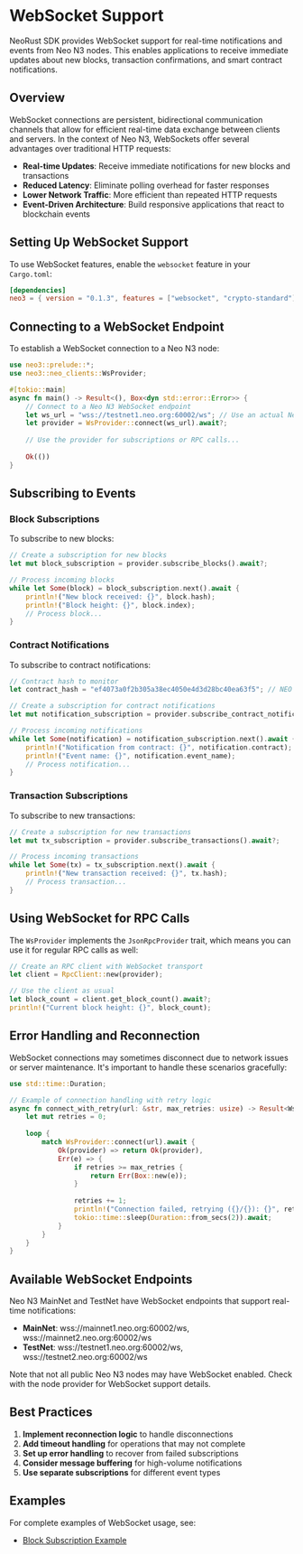 # WebSocket Support

NeoRust SDK provides WebSocket support for real-time notifications and events from Neo N3 nodes. This enables applications to receive immediate updates about new blocks, transaction confirmations, and smart contract notifications.

## Overview

WebSocket connections are persistent, bidirectional communication channels that allow for efficient real-time data exchange between clients and servers. In the context of Neo N3, WebSockets offer several advantages over traditional HTTP requests:

- **Real-time Updates**: Receive immediate notifications for new blocks and transactions
- **Reduced Latency**: Eliminate polling overhead for faster responses
- **Lower Network Traffic**: More efficient than repeated HTTP requests
- **Event-Driven Architecture**: Build responsive applications that react to blockchain events

## Setting Up WebSocket Support

To use WebSocket features, enable the `websocket` feature in your `Cargo.toml`:

```toml
[dependencies]
neo3 = { version = "0.1.3", features = ["websocket", "crypto-standard"] }
```

## Connecting to a WebSocket Endpoint

To establish a WebSocket connection to a Neo N3 node:

```rust
use neo3::prelude::*;
use neo3::neo_clients::WsProvider;

#[tokio::main]
async fn main() -> Result<(), Box<dyn std::error::Error>> {
    // Connect to a Neo N3 WebSocket endpoint
    let ws_url = "wss://testnet1.neo.org:60002/ws"; // Use an actual Neo N3 WebSocket endpoint
    let provider = WsProvider::connect(ws_url).await?;
    
    // Use the provider for subscriptions or RPC calls...
    
    Ok(())
}
```

## Subscribing to Events

### Block Subscriptions

To subscribe to new blocks:

```rust
// Create a subscription for new blocks
let mut block_subscription = provider.subscribe_blocks().await?;

// Process incoming blocks
while let Some(block) = block_subscription.next().await {
    println!("New block received: {}", block.hash);
    println!("Block height: {}", block.index);
    // Process block...
}
```

### Contract Notifications

To subscribe to contract notifications:

```rust
// Contract hash to monitor
let contract_hash = "ef4073a0f2b305a38ec4050e4d3d28bc40ea63f5"; // NEO token

// Create a subscription for contract notifications
let mut notification_subscription = provider.subscribe_contract_notifications(contract_hash).await?;

// Process incoming notifications
while let Some(notification) = notification_subscription.next().await {
    println!("Notification from contract: {}", notification.contract);
    println!("Event name: {}", notification.event_name);
    // Process notification...
}
```

### Transaction Subscriptions

To subscribe to new transactions:

```rust
// Create a subscription for new transactions
let mut tx_subscription = provider.subscribe_transactions().await?;

// Process incoming transactions
while let Some(tx) = tx_subscription.next().await {
    println!("New transaction received: {}", tx.hash);
    // Process transaction...
}
```

## Using WebSocket for RPC Calls

The `WsProvider` implements the `JsonRpcProvider` trait, which means you can use it for regular RPC calls as well:

```rust
// Create an RPC client with WebSocket transport
let client = RpcClient::new(provider);

// Use the client as usual
let block_count = client.get_block_count().await?;
println!("Current block height: {}", block_count);
```

## Error Handling and Reconnection

WebSocket connections may sometimes disconnect due to network issues or server maintenance. It's important to handle these scenarios gracefully:

```rust
use std::time::Duration;

// Example of connection handling with retry logic
async fn connect_with_retry(url: &str, max_retries: usize) -> Result<WsProvider, Box<dyn std::error::Error>> {
    let mut retries = 0;
    
    loop {
        match WsProvider::connect(url).await {
            Ok(provider) => return Ok(provider),
            Err(e) => {
                if retries >= max_retries {
                    return Err(Box::new(e));
                }
                
                retries += 1;
                println!("Connection failed, retrying ({}/{}): {}", retries, max_retries, e);
                tokio::time::sleep(Duration::from_secs(2)).await;
            }
        }
    }
}
```

## Available WebSocket Endpoints

Neo N3 MainNet and TestNet have WebSocket endpoints that support real-time notifications:

- **MainNet**: wss://mainnet1.neo.org:60002/ws, wss://mainnet2.neo.org:60002/ws
- **TestNet**: wss://testnet1.neo.org:60002/ws, wss://testnet2.neo.org:60002/ws

Note that not all public Neo N3 nodes may have WebSocket enabled. Check with the node provider for WebSocket support details.

## Best Practices

1. **Implement reconnection logic** to handle disconnections
2. **Add timeout handling** for operations that may not complete
3. **Set up error handling** to recover from failed subscriptions
4. **Consider message buffering** for high-volume notifications
5. **Use separate subscriptions** for different event types

## Examples

For complete examples of WebSocket usage, see:

- [Block Subscription Example](https://github.com/R3E-Network/NeoRust/blob/master/examples/websocket/examples/block_subscription.rs) 